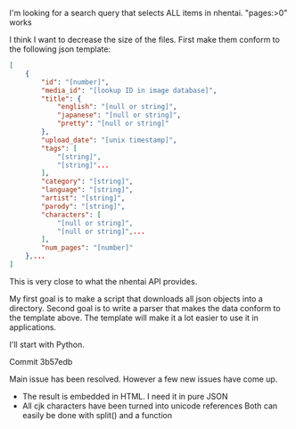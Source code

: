I'm looking for a search query that selects ALL items in nhentai. "pages:>0" works

I think I want to decrease the size of the files. First make them conform to the following json template:

```json
[
    {
        "id": "[number]",
        "media_id": "[lookup ID in image database]",
        "title": {
            "english": "[null or string]",
            "japanese": "[null or string]",
            "pretty": "[null or string]"
        },
        "upload_date": "[unix timestamp]",
        "tags": [
            "[string]",
            "[string]"...
        ],
        "category": "[string]",
        "language": "[string]",
        "artist": "[string]",
        "parody": "[string]",
        "characters": [
            "[null or string]",
            "[null or string]",...
        ],
        "num_pages": "[number]"
    },...
]
```

This is very close to what the nhentai API provides.

My first goal is to make a script that downloads all json objects into a directory. Second goal is to write a parser that makes the data conform to the template above. The template will make it a lot easier to use it in applications.

I'll start with Python.

Commit 3b57edb

Main issue has been resolved. However a few new issues have come up.
- The result is embedded in HTML. I need it in pure JSON
- All cjk characters have been turned into unicode references
Both can easily be done with split() and a function